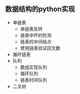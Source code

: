 ## 数据结构的python实现

- 单链表
    - 单链表反转
    - 链表中环的检测
    - 链表的中间结点
    - 使用链表验证回文数
- 循环链表
- 队列
    - 数组实现队列
    - 循环队列
    - 链表时间队列
- 二叉树

